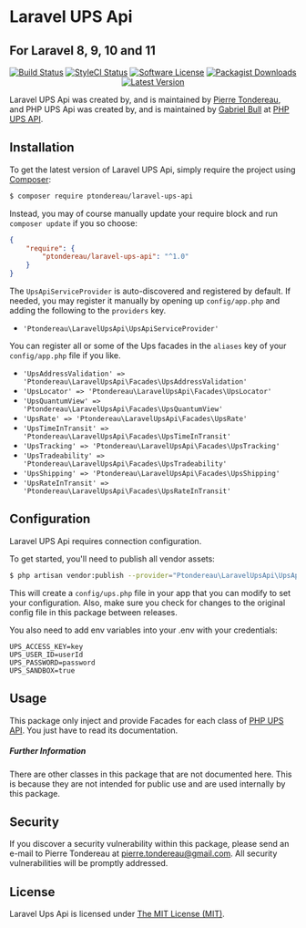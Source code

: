 Laravel UPS Api
=================

## For Laravel 8, 9, 10 and 11

<p align="center">
<a href="https://github.com/ptondereau/Laravel-UPS-Api/actions?query=workflow%3ATests"><img src="https://img.shields.io/github/workflow/status/ptondereau/Laravel-UPS-Api/Tests?label=Tests&style=flat-square" alt="Build Status"/></a>
<a href="https://github.styleci.io/repos/54156171"><img src="https://github.styleci.io/repos/54156171/shield" alt="StyleCI Status"/></a>
<a href="LICENSE"><img src="https://img.shields.io/badge/license-MIT-brightgreen?style=flat-square" alt="Software License"/></a>
<a href="https://packagist.org/packages/ptondereau/laravel-ups-api"><img src="https://img.shields.io/packagist/dt/ptondereau/laravel-ups-api?style=flat-square" alt="Packagist Downloads"/></a>
<a href="https://github.com/ptondereau/Laravel-UPS-Api/releases"><img src="https://img.shields.io/github/release/ptondereau/Laravel-UPS-Api?style=flat-square" alt="Latest Version"/></a>
</p>

Laravel UPS Api was created by, and is maintained by [Pierre Tondereau](https://github.com/ptondereau), and PHP UPS Api was created by, and is maintained by [Gabriel Bull](https://github.com/gabrielbull) at [PHP UPS API](https://github.com/gabrielbull/php-ups-api).

## Installation

To get the latest version of Laravel UPS Api, simply require the project using [Composer](https://getcomposer.org):

```bash
$ composer require ptondereau/laravel-ups-api
```

Instead, you may of course manually update your require block and run `composer update` if you so choose:

```json
{
    "require": {
        "ptondereau/laravel-ups-api": "^1.0"
    }
}
```
The `UpsApiServiceProvider` is auto-discovered and registered by default. If needed, you may register it manually by opening up `config/app.php` and adding the following to the `providers` key.

* `'Ptondereau\LaravelUpsApi\UpsApiServiceProvider'`

You can register all or some of the Ups facades in the `aliases` key of your `config/app.php` file if you like.

* `'UpsAddressValidation' => 'Ptondereau\LaravelUpsApi\Facades\UpsAddressValidation'`
* `'UpsLocator' => 'Ptondereau\LaravelUpsApi\Facades\UpsLocator'`
* `'UpsQuantumView' => 'Ptondereau\LaravelUpsApi\Facades\UpsQuantumView'`
* `'UpsRate' => 'Ptondereau\LaravelUpsApi\Facades\UpsRate'`
* `'UpsTimeInTransit' => 'Ptondereau\LaravelUpsApi\Facades\UpsTimeInTransit'`
* `'UpsTracking' => 'Ptondereau\LaravelUpsApi\Facades\UpsTracking'`
* `'UpsTradeability' => 'Ptondereau\LaravelUpsApi\Facades\UpsTradeability'`
* `'UpsShipping' => 'Ptondereau\LaravelUpsApi\Facades\UpsShipping'`
* `'UpsRateInTransit' => 'Ptondereau\LaravelUpsApi\Facades\UpsRateInTransit'`



## Configuration

Laravel UPS Api requires connection configuration.

To get started, you'll need to publish all vendor assets:

```bash
$ php artisan vendor:publish --provider="Ptondereau\LaravelUpsApi\UpsApiServiceProvider"
```

This will create a `config/ups.php` file in your app that you can modify to set your configuration. Also, make sure you check for changes to the original config file in this package between releases.

You also need to add env variables into your .env with your credentials:

```text
UPS_ACCESS_KEY=key
UPS_USER_ID=userId
UPS_PASSWORD=password
UPS_SANDBOX=true
```

## Usage

This package only inject and provide Facades for each class of [PHP UPS API](https://github.com/gabrielbull/php-ups-api).
You just have to read its documentation.


##### Further Information

There are other classes in this package that are not documented here. This is because they are not intended for public use and are used internally by this package.


## Security

If you discover a security vulnerability within this package, please send an e-mail to Pierre Tondereau at pierre.tondereau@gmail.com. All security vulnerabilities will be promptly addressed.


## License

Laravel Ups Api is licensed under [The MIT License (MIT)](LICENSE).
